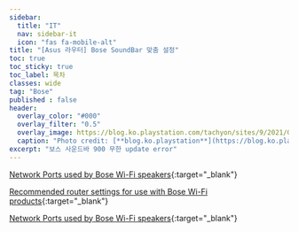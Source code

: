 ```yaml
---
sidebar:
  title: "IT"
  nav: sidebar-it
  icon: "fas fa-mobile-alt"
title: "[Asus 라우터] Bose SoundBar 맞춤 설정"
toc: true
toc_sticky: true
toc_label: 목차
classes: wide
tag: "Bose"
published : false
header:
  overlay_color: "#000"
  overlay_filter: "0.5"
  overlay_image: https://blog.ko.playstation.com/tachyon/sites/9/2021/09/f17292c3ca7b494b497755a6d6f42979353d67f0.png?resize=1088%2C612&crop_strategy=smart&zoom=1
  caption: "Photo credit: [**blog.ko.playstation**](https://blog.ko.playstation.com/)"
excerpt: "보스 사운드바 900 무한 update error"
---
```


[<i class="fas fa-link"></i> Network Ports used by Bose Wi-Fi speakers](https://www.bose.co.uk/en_gb/support/articles/HC1405/productCodes/bose_soundbar_500/article.html.html.html.html){:target="_blank"}  

[<i class="fas fa-link"></i> Recommended router settings for use with Bose Wi-Fi products](https://www.bose.com/en_us/support/articles/HC1380/productCodes/bose_soundbar_700/article.html.html){:target="_blank"}  

[<i class="fas fa-link"></i> Network Ports used by Bose Wi-Fi speakers](https://www.bose.com/en_us/support/articles/HC1405/productCodes/bose_soundbar_500/article.html.html.html.html){:target="_blank"}  
